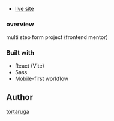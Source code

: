 - [live site](https://multistep-form-frontend-mentor.netlify.app/)

### overview

multi step form project (frontend mentor)

### Built with

- React (Vite)
- Sass
- Mobile-first workflow

## Author

[tortaruga](https://www.frontendmentor.io/profile/tortaruga)
